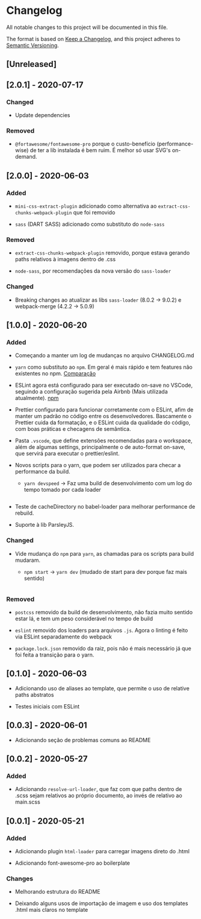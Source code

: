 # Changelog

All notable changes to this project will be documented in this file.

The format is based on [Keep a Changelog](https://keepachangelog.com/en/1.0.0/),
and this project adheres to [Semantic Versioning](https://semver.org/spec/v2.0.0.html).

## [Unreleased]

## [2.0.1] - 2020-07-17

### Changed

- Update dependencies

### Removed

- `@fortawesome/fontawesome-pro` porque o custo-benefício (performance-wise) de ter a lib instalada é bem ruim. É melhor só usar SVG's on-demand.

## [2.0.0] - 2020-06-03

### Added

- `mini-css-extract-plugin` adicionado como alternativa ao `extract-css-chunks-webpack-plugin` que foi removido

- `sass` (DART SASS) adicionado como substituto do `node-sass`

### Removed

- `extract-css-chunks-webpack-plugin` removido, porque estava gerando paths relativos à imagens dentro de .css

- `node-sass`, por recomendações da nova versão do `sass-loader`

### Changed

- Breaking changes ao atualizar as libs `sass-loader` (8.0.2 -> 9.0.2) e webpack-merge (4.2.2 -> 5.0.9)

## [1.0.0] - 2020-06-20

### Added

- Começando a manter um log de mudanças no arquivo CHANGELOG.md

- `yarn` como substituto ao `npm`. Em geral é mais rápido e tem features não existentes no npm. [Comparação](https://stackshare.io/stackups/npm-vs-yarn)

- ESLint agora está configurado para ser executado on-save no VSCode, seguindo a configuração sugerida pela Airbnb (Mais utilizada atualmente). [npm](https://www.npmjs.com/package/eslint-config-airbnb)

- Prettier configurado para funcionar corretamente com o ESLint, afim de manter um padrão no código entre os desenvolvedores. Bascamente o Prettier cuida da formatação, e o ESLint cuida da qualidade do código, com boas práticas e checagens de semântica.

- Pasta `.vscode`, que define extensões recomendadas para o workspace, além de algumas settings, principalmente o de auto-format on-save, que servirá para executar o prettier/eslint.

- Novos scripts para o yarn, que podem ser utilizados para checar a performance da build.

  - `yarn devspeed` -> Faz uma build de desenvolvimento com um log do tempo tomado por cada loader

    ```

    ```

- Teste de cacheDirectory no babel-loader para melhorar performance de rebuild.

- Suporte à lib ParsleyJS.

### Changed

- Vide mudança do `npm` para `yarn`, as chamadas para os scripts para build mudaram.

  - `npm start` -> `yarn dev` (mudado de start para dev porque faz mais sentido)

    ```

    ```

### Removed

- `postcss` removido da build de desenvolvimento, não fazia muito sentido estar lá, e tem um peso considerável no tempo de build

- `eslint` removido dos loaders para arquivos `.js`. Agora o linting é feito via ESLint separadamente do webpack

- `package.lock.json` removido da raiz, pois não é mais necessário já que foi feita a transição para o yarn.

## [0.1.0] - 2020-06-03

- Adicionando uso de aliases ao template, que permite o uso de relative paths abstratos

- Testes iniciais com ESLint

## [0.0.3] - 2020-06-01

- Adicionando seção de problemas comuns ao README

## [0.0.2] - 2020-05-27

### Added

- Adicionando `resolve-url-loader`, que faz com que paths dentro de .scss sejam relativos ao próprio documento, ao invés de relativo ao main.scss

## [0.0.1] - 2020-05-21

### Added

- Adicionando plugin `html-loader` para carregar imagens direto do .html

- Adicionando font-awesome-pro ao boilerplate

### Changes

- Melhorando estrutura do README

- Deixando alguns usos de importação de imagem e uso dos templates .html mais claros no template
